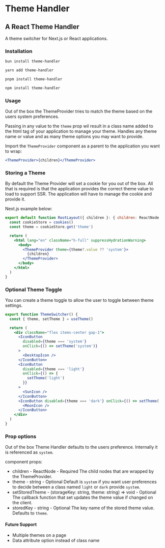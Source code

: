 # Theme Handler

## A React Theme Handler

A theme switcher for Next.js or React applications.

### Installation

```sh
bun install theme-handler
```

```sh
yarn add theme-handler
```

```sh
pnpm install theme-handler
```

```sh
npm install theme-handler
```

### Usage

Out of the box the ThemeProvider tries to match the theme based on the users
system preferences.

Passing in any value to the `theme` prop wil result in a class name added to the
html tag of your application to manage your theme. Handles any theme name or
value and as many theme options you may want to provide.

Import the `ThemeProvider` component as a parent to the application you want to
wrap:

```jsx
<ThemeProvider>{children}</ThemeProvider>
```

### Storing a Theme

By default the Theme Provider will set a cookie for you out of the box. All that
is required is that the application provides the correct theme value to load to
support SSR. The application will have to manage the cookie and provide it.

Next.js example below:

```jsx
export default function RootLayout({ children }: { children: ReactNode }) {
  const cookieStore = cookies()
  const theme = cookieStore.get('theme')

  return (
    <html lang="en" className="h-full" suppressHydrationWarning>
      <body>
        <ThemeProvider theme={theme?.value ?? 'system'}>
          {children}
        </ThemeProvider>
      </body>
    </html>
  )
}
```

### Optional Theme Toggle

You can create a theme toggle to allow the user to toggle between theme
settings.

```jsx
export function ThemeSwitcher() {
  const { theme, setTheme } = useTheme()

  return (
    <div className="flex items-center gap-1">
      <IconButton
        disabled={theme === 'system'}
        onClick={() => setTheme('system')}
      >
        <DesktopIcon />
      </IconButton>
      <IconButton
        disabled={theme === 'light'}
        onClick={() => {
          setTheme('light')
        }}
      >
        <SunIcon />
      </IconButton>
      <IconButton disabled={theme === 'dark'} onClick={() => setTheme('dark')}>
        <MoonIcon />
      </IconButton>
    </div>
  )
}
```

### Prop options

Out of the box Theme Handler defaults to the users preference. Internally it is
referenced as `system`.

<ThemeProvider /> component props:

- children - ReactNode - Required The child nodes that are wrapped by the
  ThemeProvider.
- theme - string - Optional Default is `system` if you want user preferences to
  decide between a class named `light` or `dark` provide `system`.
- setStoredTheme - (storageKey: string, theme: string) => void - Optional The
  callback function that set updates the theme value if changed on the client.
- storedKey - string - Optional The key name of the stored theme value. Defaults
  to `theme`.

#### Future Support

- Multiple themes on a page
- Data attribute option instead of class name
